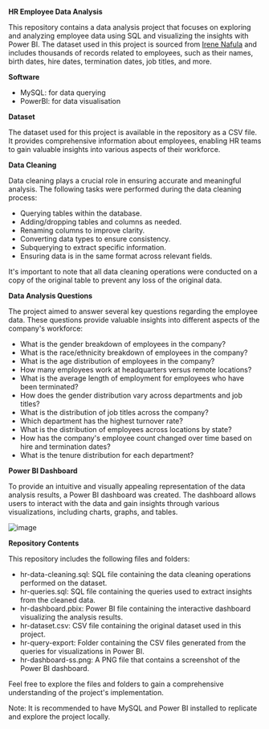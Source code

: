 **HR Employee Data Analysis**

This repository contains a data analysis project that focuses on exploring and analyzing employee data using SQL and visualizing the insights with Power BI. The dataset used in this project is sourced from [Irene Nafula](https://github.com/Irene-arch) and includes thousands of records related to employees, such as their names, birth dates, hire dates, termination dates, job titles, and more.

**Software**

- MySQL: for data querying 
- PowerBI: for data visualisation

**Dataset**

The dataset used for this project is available in the repository as a CSV file. It provides comprehensive information about employees, enabling HR teams to gain valuable insights into various aspects of their workforce.

**Data Cleaning**

Data cleaning plays a crucial role in ensuring accurate and meaningful analysis. The following tasks were performed during the data cleaning process:

- Querying tables within the database.
- Adding/dropping tables and columns as needed.
- Renaming columns to improve clarity.
- Converting data types to ensure consistency.
- Subquerying to extract specific information.
- Ensuring data is in the same format across relevant fields.

It's important to note that all data cleaning operations were conducted on a copy of the original table to prevent any loss of the original data.

**Data Analysis Questions**

The project aimed to answer several key questions regarding the employee data. These questions provide valuable insights into different aspects of the company's workforce:

- What is the gender breakdown of employees in the company?
- What is the race/ethnicity breakdown of employees in the company?
- What is the age distribution of employees in the company?
- How many employees work at headquarters versus remote locations?
- What is the average length of employment for employees who have been terminated?
- How does the gender distribution vary across departments and job titles?
- What is the distribution of job titles across the company?
- Which department has the highest turnover rate?
- What is the distribution of employees across locations by state?
- How has the company's employee count changed over time based on hire and termination dates?
- What is the tenure distribution for each department?

**Power BI Dashboard**

To provide an intuitive and visually appealing representation of the data analysis results, a Power BI dashboard was created. The dashboard allows users to interact with the data and gain insights through various visualizations, including charts, graphs, and tables.

![image](https://github.com/ericjeongg/Data_Analysis_Projects/assets/122524536/cd872dd0-89ee-4aef-aa5a-2f091153d2d2)

**Repository Contents**

This repository includes the following files and folders:

- hr-data-cleaning.sql: SQL file containing the data cleaning operations performed on the dataset.
- hr-queries.sql: SQL file containing the queries used to extract insights from the cleaned data.
- hr-dashboard.pbix: Power BI file containing the interactive dashboard visualizing the analysis results.
- hr-dataset.csv: CSV file containing the original dataset used in this project.
- hr-query-export: Folder containing the CSV files generated from the queries for visualizations in Power BI.
- hr-dashboard-ss.png: A PNG file that contains a screenshot of the Power BI dashboard.

Feel free to explore the files and folders to gain a comprehensive understanding of the project's implementation.

Note: It is recommended to have MySQL and Power BI installed to replicate and explore the project locally.
